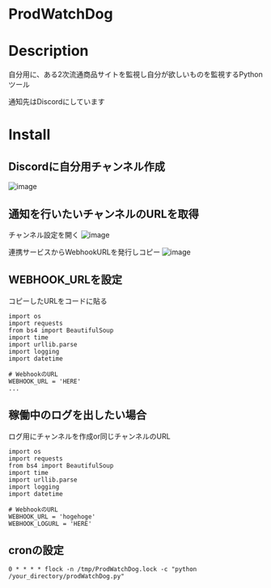 # ProdWatchDog

# Description
自分用に、ある2次流通商品サイトを監視し自分が欲しいものを監視するPythonツール

通知先はDiscordにしています

# Install
## Discordに自分用チャンネル作成
![image](https://github.com/duks2dog/ProdWatchDog/assets/12562150/d40e40a6-039f-4c88-abeb-89807c3ed967)

## 通知を行いたいチャンネルのURLを取得
チャンネル設定を開く
![image](https://github.com/duks2dog/ProdWatchDog/assets/12562150/70f2cae0-fcdc-49c8-9537-d2d7f71f820e)

連携サービスからWebhookURLを発行しコピー
![image](https://github.com/duks2dog/ProdWatchDog/assets/12562150/71e21787-256e-44e3-95b5-71870f5e6883)

## WEBHOOK_URLを設定
コピーしたURLをコードに貼る
```
import os
import requests
from bs4 import BeautifulSoup
import time
import urllib.parse
import logging
import datetime

# WebhookのURL
WEBHOOK_URL = 'HERE'
...
```
## 稼働中のログを出したい場合
ログ用にチャンネルを作成or同じチャンネルのURL
```
import os
import requests
from bs4 import BeautifulSoup
import time
import urllib.parse
import logging
import datetime

# WebhookのURL
WEBHOOK_URL = 'hogehoge'
WEBHOOK_LOGURL = 'HERE'
```

## cronの設定
```
0 * * * * flock -n /tmp/ProdWatchDog.lock -c "python /your_directory/prodWatchDog.py"
```
